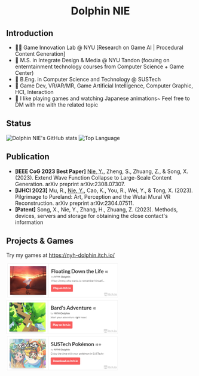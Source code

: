 # <div align="center">Dolphin NIE</div>

## Introduction
- 👩‍💻 Game Innovation Lab @ NYU \[Research on Game AI | Procedural Content Generation\]
- 🏫 M.S. in Integrate Design & Media @ NYU Tandon (focuing on enterntainment technology courses from Computer Science + Game Center) 
- 🏫 B.Eng. in Computer Science and Technology @ SUSTech  
- 🤔 Game Dev, VR/AR/MR, Game Artificial Intelligence, Computer Graphic, HCI, Interaction
- 🙂 I like playing games and watching Japanese animations~ Feel free to DM with me with the related topic

## Status
![Dolphin NIE's GitHub stats](https://github-readme-stats.vercel.app/api?username=NYH-Dolphin&theme=transparent&show_icons=true&layout=compact) 
![Top Language](https://github-readme-stats.vercel.app/api/top-langs/?username=NYH-Dolphin&repo=NYH-Dolphin&layout=compact)

## Publication
- **\[IEEE CoG 2023 Best Paper\]** <u>Nie, Y.</u>, Zheng, S., Zhuang, Z., & Song, X. (2023). Extend Wave Function Collapse to Large-Scale Content Generation. arXiv preprint arXiv:2308.07307.
- **\[IJHCI 2023\]** Mu, R., <u>Nie, Y.</u>, Cao, K., You, R., Wei, Y., & Tong, X. (2023). Pilgrimage to Pureland: Art, Perception and the Wutai Mural VR Reconstruction. arXiv preprint arXiv:2304.07511.
- **\[Patent\]** Song, X., Nie, Y., Zhang, H., Zhuang, Z. (2023). Methods, devices, servers and storage for obtaining the close contact's information

## Projects & Games

Try my games at https://nyh-dolphin.itch.io/

<img src="Games/Floating_Down.png" alt="Floating Down by NYH-Dolphin" width="300"><img src="Games/Bard_Adventure.png" alt="Bard's Adventure by NYH-Dolphin" width="300"><img src="Games/SUSTech_Pokemon.png" alt="SUSTech Pokémon by NYH-Dolphin" width="300">





